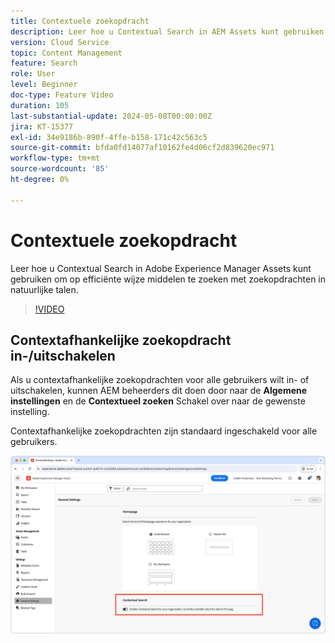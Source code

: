 ```yaml
---
title: Contextuele zoekopdracht
description: Leer hoe u Contextual Search in AEM Assets kunt gebruiken om op efficiënte wijze middelen te zoeken met zoekopdrachten in natuurlijke talen.
version: Cloud Service
topic: Content Management
feature: Search
role: User
level: Beginner
doc-type: Feature Video
duration: 105
last-substantial-update: 2024-05-08T00:00:00Z
jira: KT-15377
exl-id: 34e9186b-890f-4ffe-b158-171c42c563c5
source-git-commit: bfda0fd14077af10162fe4d06cf2d839620ec971
workflow-type: tm+mt
source-wordcount: '85'
ht-degree: 0%

---
```


# Contextuele zoekopdracht

Leer hoe u Contextual Search in Adobe Experience Manager Assets kunt gebruiken om op efficiënte wijze middelen te zoeken met zoekopdrachten in natuurlijke talen.

>[!VIDEO](https://video.tv.adobe.com/v/3428667/?learn=on)

## Contextafhankelijke zoekopdracht in-/uitschakelen

Als u contextafhankelijke zoekopdrachten voor alle gebruikers wilt in- of uitschakelen, kunnen AEM beheerders dit doen door naar de __Algemene instellingen__ en de __Contextueel zoeken__ Schakel over naar de gewenste instelling.

Contextafhankelijke zoekopdrachten zijn standaard ingeschakeld voor alle gebruikers.

![Contextueel zoeken inschakelen](./assets/contextual-search/enable-contextual-search.png)
